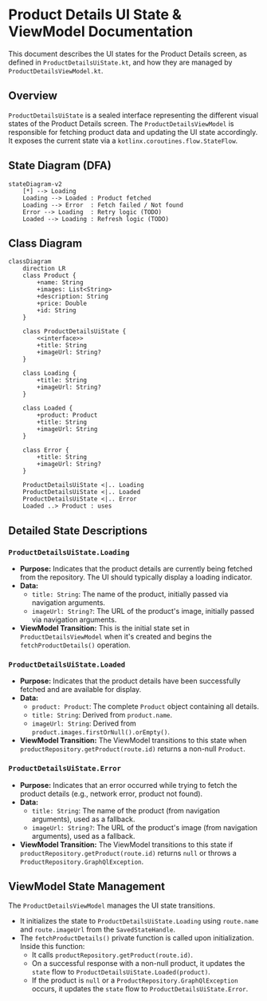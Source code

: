# Product Details UI State & ViewModel Documentation

This document describes the UI states for the Product Details screen, as defined in `ProductDetailsUiState.kt`, and how they are managed by `ProductDetailsViewModel.kt`.

## Overview

`ProductDetailsUiState` is a sealed interface representing the different visual states of the Product Details screen. The `ProductDetailsViewModel` is responsible for fetching product data and updating the UI state accordingly. It exposes the current state via a `kotlinx.coroutines.flow.StateFlow`.

## State Diagram (DFA)
```mermaid
stateDiagram-v2
    [*] --> Loading
    Loading --> Loaded : Product fetched
    Loading --> Error  : Fetch failed / Not found
    Error --> Loading  : Retry logic (TODO) 
    Loaded --> Loading : Refresh logic (TODO)
```

## Class Diagram
```mermaid
classDiagram
    direction LR
    class Product {
        +name: String
        +images: List<String>
        +description: String
        +price: Double
        +id: String
    }

    class ProductDetailsUiState {
        <<interface>>
        +title: String
        +imageUrl: String?
    }

    class Loading {
        +title: String
        +imageUrl: String?
    }

    class Loaded {
        +product: Product
        +title: String
        +imageUrl: String
    }

    class Error {
        +title: String
        +imageUrl: String?
    }

    ProductDetailsUiState <|.. Loading
    ProductDetailsUiState <|.. Loaded
    ProductDetailsUiState <|.. Error
    Loaded ..> Product : uses
```

## Detailed State Descriptions

### `ProductDetailsUiState.Loading`
*   **Purpose:** Indicates that the product details are currently being fetched from the repository. The UI should typically display a loading indicator.
*   **Data:**
    *   `title: String`: The name of the product, initially passed via navigation arguments.
    *   `imageUrl: String?`: The URL of the product's image, initially passed via navigation arguments.
*   **ViewModel Transition:** This is the initial state set in `ProductDetailsViewModel` when it's created and begins the `fetchProductDetails()` operation.

### `ProductDetailsUiState.Loaded`
*   **Purpose:** Indicates that the product details have been successfully fetched and are available for display.
*   **Data:**
    *   `product: Product`: The complete `Product` object containing all details.
    *   `title: String`: Derived from `product.name`.
    *   `imageUrl: String`: Derived from `product.images.firstOrNull().orEmpty()`.
*   **ViewModel Transition:** The ViewModel transitions to this state when `productRepository.getProduct(route.id)` returns a non-null `Product`.

### `ProductDetailsUiState.Error`
*   **Purpose:** Indicates that an error occurred while trying to fetch the product details (e.g., network error, product not found).
*   **Data:**
    *   `title: String`: The name of the product (from navigation arguments), used as a fallback.
    *   `imageUrl: String?`: The URL of the product's image (from navigation arguments), used as a fallback.
*   **ViewModel Transition:** The ViewModel transitions to this state if `productRepository.getProduct(route.id)` returns `null` or throws a `ProductRepository.GraphQlException`.

## ViewModel State Management

The `ProductDetailsViewModel` manages the UI state transitions.
*   It initializes the state to `ProductDetailsUiState.Loading` using `route.name` and `route.imageUrl` from the `SavedStateHandle`.
*   The `fetchProductDetails()` private function is called upon initialization. Inside this function:
    *   It calls `productRepository.getProduct(route.id)`.
    *   On a successful response with a non-null product, it updates the `state` flow to `ProductDetailsUiState.Loaded(product)`.
    *   If the product is `null` or a `ProductRepository.GraphQlException` occurs, it updates the `state` flow to `ProductDetailsUiState.Error`.
